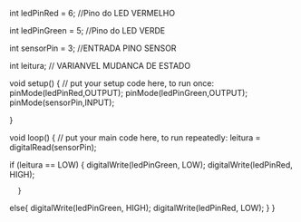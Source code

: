 
int ledPinRed = 6; //Pino do LED VERMELHO

int ledPinGreen = 5; //Pino do LED VERDE

int sensorPin = 3; //ENTRADA PINO SENSOR

int leitura; // VARIANVEL MUDANCA DE ESTADO

void setup() {
  // put your setup code here, to run once:
pinMode(ledPinRed,OUTPUT);
pinMode(ledPinGreen,OUTPUT);
pinMode(sensorPin,INPUT);

}

void loop() {
  // put your main code here, to run repeatedly:
leitura = digitalRead(sensorPin);

  if (leitura == LOW) { 
      digitalWrite(ledPinGreen, LOW);
      digitalWrite(ledPinRed, HIGH);

      }
  else{ 
      digitalWrite(ledPinGreen, HIGH);
      digitalWrite(ledPinRed, LOW);
    }
}
